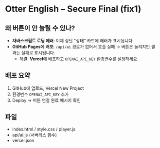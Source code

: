 # Otter English – Secure Final (fix1)

## 왜 버튼이 안 눌릴 수 있나?
- **자바스크립트 로딩 에러**: 이제 상단 "상태" 카드에 에러가 표시됩니다.
- **GitHub Pages에 배포**: `/api/ai` 경로가 없어서 호출 실패 → 버튼은 눌리지만 결과는 실패로 표시됩니다.
  - 해결: **Vercel**에 배포하고 `OPENAI_API_KEY` 환경변수를 설정하세요.

## 배포 요약
1. GitHub에 업로드, Vercel New Project
2. 환경변수 `OPENAI_API_KEY` 추가
3. Deploy → 버튼 연결 완료 메시지 확인

## 파일
- index.html / style.css / player.js
- api/ai.js (서버리스 함수)
- vercel.json
